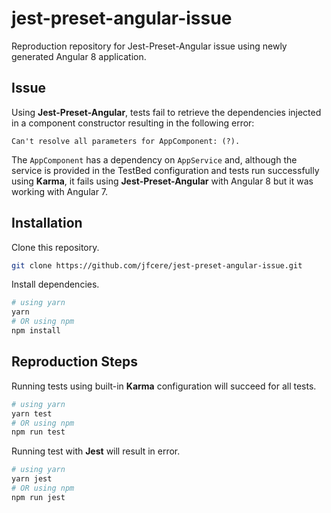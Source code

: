 # jest-preset-angular-issue

Reproduction repository for Jest-Preset-Angular issue using newly generated Angular 8 application.

## Issue

Using **Jest-Preset-Angular**, tests fail to retrieve the dependencies injected in a component constructor resulting in the following error:

```
Can't resolve all parameters for AppComponent: (?).
```

The `AppComponent` has a dependency on `AppService` and, although the service is provided in the TestBed configuration and tests run successfully using **Karma**, it fails using **Jest-Preset-Angular** with Angular 8 but it was working with Angular 7.

## Installation

Clone this repository.

```bash
git clone https://github.com/jfcere/jest-preset-angular-issue.git
```

Install dependencies.

```bash
# using yarn
yarn
# OR using npm
npm install
```

## Reproduction Steps

Running tests using built-in **Karma** configuration will succeed for all tests.

```bash
# using yarn
yarn test
# OR using npm
npm run test
```

Running test with **Jest** will result in error.

```bash
# using yarn
yarn jest
# OR using npm
npm run jest
```
